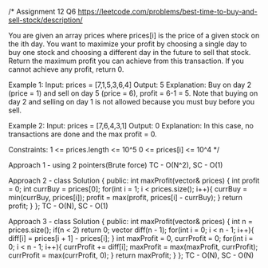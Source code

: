 /*
Assignment 12 Q6
https://leetcode.com/problems/best-time-to-buy-and-sell-stock/description/

You are given an array prices where prices[i] is the price of a given stock on the ith day.
You want to maximize your profit by choosing a single day to buy one stock and choosing a different day in the future to sell that stock.
Return the maximum profit you can achieve from this transaction. If you cannot achieve any profit, return 0.

Example 1:
Input: prices = [7,1,5,3,6,4]
Output: 5
Explanation: Buy on day 2 (price = 1) and sell on day 5 (price = 6), profit = 6-1 = 5.
Note that buying on day 2 and selling on day 1 is not allowed because you must buy before you sell.

Example 2:
Input: prices = [7,6,4,3,1]
Output: 0
Explanation: In this case, no transactions are done and the max profit = 0.

Constraints:
1 <= prices.length <= 10^5
0 <= prices[i] <= 10^4
*/

Approach 1 - using 2 pointers(Brute force)
TC - O(N^2), SC - O(1)

Approach 2 - 
class Solution {
public:
    int maxProfit(vector<int>& prices) {
        int profit = 0;
        int currBuy = prices[0];
        for(int i = 1; i < prices.size(); i++){
            currBuy = min(currBuy, prices[i]);
            profit = max(profit, prices[i] - currBuy);
        }
        return profit;
    }
};
TC - O(N), SC - O(1)

Approach 3 - 
class Solution {
public:
    int maxProfit(vector<int>& prices) {
        int n = prices.size();
        if(n < 2) return 0;
        vector<int> diff(n - 1);
        for(int i = 0; i < n - 1; i++){
            diff[i] = prices[i + 1] - prices[i];
        }
        int maxProfit = 0, currProfit = 0;
        for(int i = 0; i < n - 1; i++){
            currProfit += diff[i];
            maxProfit = max(maxProfit, currProfit);
            currProfit = max(currProfit, 0);
        }
        return maxProfit;
    }
};
TC - O(N), SC - O(N)